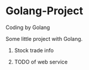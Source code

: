 # Golang-Project
Coding by Golang

Some little project with Golang.

1. Stock trade info

2. TODO of web service

